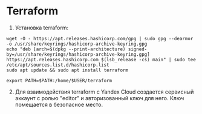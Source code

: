 # Terraform
1. Установка terraform:
```
wget -O - https://apt.releases.hashicorp.com/gpg | sudo gpg --dearmor -o /usr/share/keyrings/hashicorp-archive-keyring.gpg
echo "deb [arch=$(dpkg --print-architecture) signed-by=/usr/share/keyrings/hashicorp-archive-keyring.gpg] https://apt.releases.hashicorp.com $(lsb_release -cs) main" | sudo tee /etc/apt/sources.list.d/hashicorp.list
sudo apt update && sudo apt install terraform
```
```
export PATH=$PATH:/home/$USER/terraform
```
2. Для взаимодействия terraform с Yandex Cloud создается сервисный аккаунт с ролью "editor" и авторизованный ключ для него. Ключ помещается в безопасное место.
